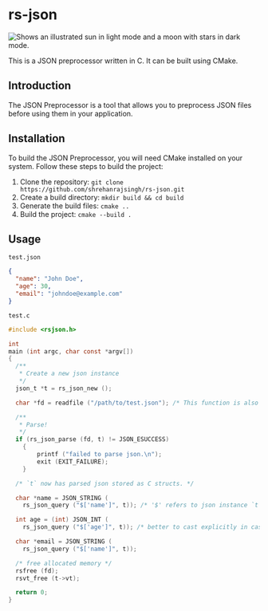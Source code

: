 # rs-json

<picture>
  <source media="(prefers-color-scheme: dark)" srcset="https://user-images.githubusercontent.com/25423296/163456776-7f95b81a-f1ed-45f7-b7ab-8fa810d529fa.png">
  <source media="(prefers-color-scheme: light)" srcset="https://user-images.githubusercontent.com/25423296/163456779-a8556205-d0a5-45e2-ac17-42d089e3c3f8.png">
  <img alt="Shows an illustrated sun in light mode and a moon with stars in dark mode." src="https://user-images.githubusercontent.com/25423296/163456779-a8556205-d0a5-45e2-ac17-42d089e3c3f8.png">
</picture>

This is a JSON preprocessor written in C. It can be built using CMake.

## Introduction

The JSON Preprocessor is a tool that allows you to preprocess JSON files before using them in your application. 

## Installation

To build the JSON Preprocessor, you will need CMake installed on your system. Follow these steps to build the project:

1. Clone the repository: `git clone https://github.com/shrehanrajsingh/rs-json.git`
2. Create a build directory: `mkdir build && cd build`
3. Generate the build files: `cmake ..`
4. Build the project: `cmake --build .`

## Usage
`test.json`
```json
{
  "name": "John Doe",
  "age": 30,
  "email": "johndoe@example.com"
}
```

`test.c`
```c
#include <rsjson.h>

int
main (int argc, char const *argv[])
{
  /**
   * Create a new json instance
   */
  json_t *t = rs_json_new ();

  char *fd = readfile ("/path/to/test.json"); /* This function is also provided in the library */

  /**
   * Parse!
   */
  if (rs_json_parse (fd, t) != JSON_ESUCCESS)
    {
        printf ("failed to parse json.\n");
        exit (EXIT_FAILURE);
    }

  /* `t` now has parsed json stored as C structs. */

  char *name = JSON_STRING (
    rs_json_query ("$['name']", t)); /* '$' refers to json instance `t`. */

  int age = (int) JSON_INT (
    rs_json_query ("$['age']", t)); /* better to cast explicitly in case of numerical data types. */

  char *email = JSON_STRING (
    rs_json_query ("$['name']", t));

  /* free allocated memory */
  rsfree (fd);
  rsvt_free (t->vt);

  return 0;
}
```
